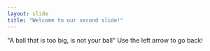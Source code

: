 ```yaml
---
layout: slide
title: "Welcome to our second slide!"
---
```

"A ball that is too big, is not your ball"
Use the left arrow to go back!